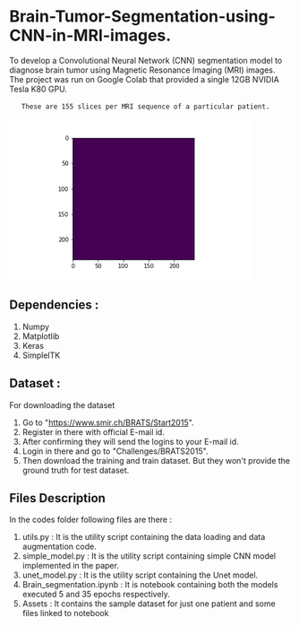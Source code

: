 # Brain-Tumor-Segmentation-using-CNN-in-MRI-images.
To develop a Convolutional Neural Network (CNN) segmentation model to diagnose  brain   tumor    using Magnetic Resonance Imaging (MRI) images.   
The project was run on Google Colab that provided a single 12GB NVIDIA Tesla K80 GPU.  
  
       These are 155 slices per MRI sequence of a particular patient.  
![](Assets/slices.gif)

## Dependencies :
 1. Numpy
 2. Matplotlib
 3. Keras
 4. SimpleITK
  
## Dataset :
For downloading the dataset
 1. Go to "https://www.smir.ch/BRATS/Start2015".
 2. Register in there with official E-mail id.
 3. After confirming they will send the logins to your E-mail id.
 4. Login in there and go to "Challenges/BRATS2015".
 5. Then download the training and train dataset. But they won't provide the ground truth for test dataset.
  
## Files Description
In the codes folder following files are there :  
1. utils.py                 : It is the utility script containing the data loading and data augmentation code.
 2. simple_model.py          : It is the utility script containing simple CNN model implemented in the paper.
 3. unet_model.py            : It is the utility script containing the Unet model.
 4. Brain_segmentation.ipynb : It is notebook containing both the models executed 5 and 35 epochs respectively.
 5. Assets 		    : It contains the sample dataset for just one patient and some files linked to notebook
